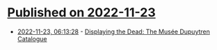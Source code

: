 # [Published on 2022-11-23](index.md)

* [2022-11-23, 06:13:28](https://news.ycombinator.com/item?id=33715826) - [Displaying the Dead: The Musée Dupuytren Catalogue](https://publicdomainreview.org/essay/musee-dupuytren-catalogue/)
